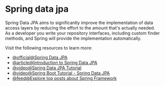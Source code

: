# Spring data jpa

Spring Data JPA aims to significantly improve the implementation of data access layers by reducing the effort to the amount that's actually needed. As a developer you write your repository interfaces, including custom finder methods, and Spring will provide the implementation automatically.

Visit the following resources to learn more:

- [@official@Spring Data JPA](https://spring.io/projects/spring-data-jpa)
- [@article@Introduction to Spring Data JPA](https://www.baeldung.com/the-persistence-layer-with-spring-data-jpa)
- [@video@Spring Data JPA Tutorial](https://youtu.be/XszpXoII9Sg)
- [@video@Spring Boot Tutorial - Spring Data JPA](https://youtu.be/8SGI_XS5OPw)
- [@feed@Explore top posts about Spring Framework](https://app.daily.dev/tags/spring?ref=roadmapsh)
